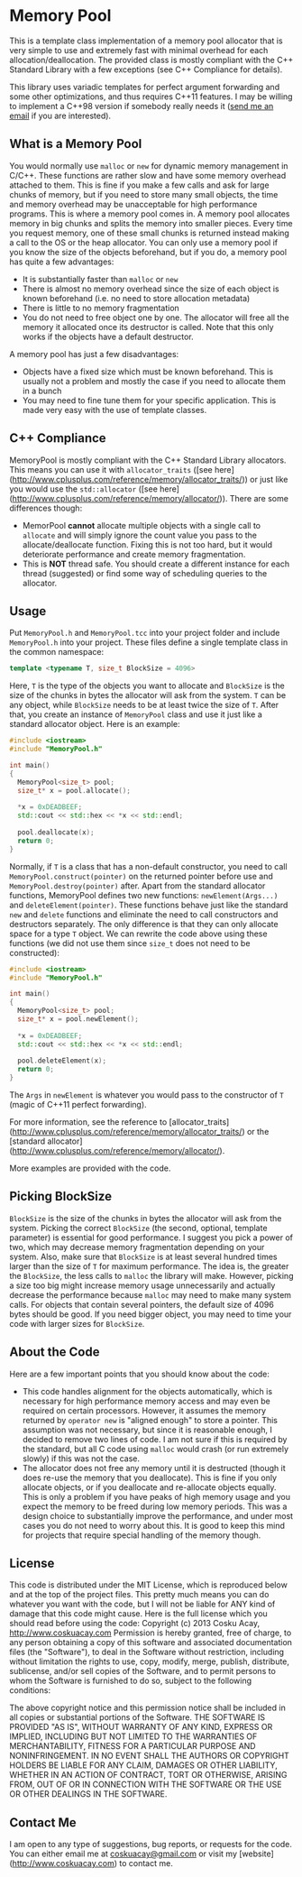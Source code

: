 Memory Pool
==========

This is a template class implementation of a memory pool allocator that is very simple to use and extremely fast with minimal overhead for each allocation/deallocation. The provided class is mostly compliant with the C++ Standard Library with a few exceptions (see C++ Compliance for details).

This library uses variadic templates for perfect argument forwarding and some other optimizations, and thus requires C++11 features. I may be willing to implement a C++98 version if somebody really needs it ([send me an email](mailto:coskuacay@gmail.com) if you are interested). 

What is a Memory Pool
-----------------------------------------
You would normally use `malloc` or `new` for dynamic memory management in C/C++. These functions are rather slow and have some memory overhead attached to them. This is fine if you make a few calls and ask for large chunks of memory, but if you need to store many small objects, the time and memory overhead may be unacceptable for high performance programs. This is where a memory pool comes in. 
A memory pool allocates memory in big chunks and splits the memory into smaller pieces. Every time you request memory, one of these small chunks is returned instead making a call to the OS or the heap allocator. You can only use a memory pool if you know the size of the objects beforehand, but if you do, a memory pool has quite a few advantages:
* It is substantially faster than `malloc` or `new`
* There is almost no memory overhead since the size of each object is known beforehand (i.e. no need to store allocation metadata)
* There is little to no memory fragmentation
* You do not need to free object one by one. The allocator will free all the memory it allocated once its destructor is called. Note that this only works if the objects have a default destructor.

A memory pool has just a few disadvantages:
* Objects have a fixed size which must be known beforehand. This is usually not a problem and mostly the case if you need to allocate them in a bunch
* You may need to fine tune them for your specific application. This is made very easy with the use of template classes.

C++ Compliance
-------------------------
MemoryPool is mostly compliant with the C++ Standard Library allocators. This means you can use it with `allocator_traits` ([see here] (http://www.cplusplus.com/reference/memory/allocator_traits/)) or just like you would use the `std::allocator` ([see here] (http://www.cplusplus.com/reference/memory/allocator/)). There are some differences though:
* MemorPool **cannot** allocate multiple objects with a single call to `allocate` and will simply ignore the count value you pass to the allocate/deallocate function. Fixing this is not too hard, but it would deteriorate performance and create memory fragmentation.
* This is **NOT** thread safe. You should create a different instance for each thread (suggested) or find some way of scheduling queries to the allocator.

Usage
-------------------------
Put `MemoryPool.h` and `MemoryPool.tcc` into your project folder and include `MemoryPool.h` into your project. These files define a single template class in the common namespace:
```C++
template <typename T, size_t BlockSize = 4096>
```

Here, `T` is the type of the objects you want to allocate and `BlockSize` is the size of the chunks in bytes the allocator will ask from the system. `T` can be any object, while `BlockSize` needs to be at least twice the size of `T`. After that, you create an instance of `MemoryPool` class and use it just like a standard allocator object. Here is an example:
```C++
#include <iostream>
#include "MemoryPool.h"

int main()
{
  MemoryPool<size_t> pool;
  size_t* x = pool.allocate();
  
  *x = 0xDEADBEEF;
  std::cout << std::hex << *x << std::endl;
  
  pool.deallocate(x);
  return 0;
}
```

Normally, if `T` is a class that has a non-default constructor, you need to call `MemoryPool.construct(pointer)` on the returned pointer before use and `MemoryPool.destroy(pointer)` after. Apart from the standard allocator functions, MemoryPool defines two new functions: `newElement(Args...)` and `deleteElement(pointer)`. These functions behave just like the standard `new` and `delete` functions and eliminate the need to call constructors and destructors separately. The only difference is that they can only allocate space for a type `T` object. We can rewrite the code above using these functions (we did not use them since `size_t` does not need to be constructed):
```C++
#include <iostream>
#include "MemoryPool.h"

int main()
{
  MemoryPool<size_t> pool;
  size_t* x = pool.newElement();
  
  *x = 0xDEADBEEF;
  std::cout << std::hex << *x << std::endl;
  
  pool.deleteElement(x);
  return 0;
}
```

The `Args` in `newElement` is whatever you would pass to the constructor of `T` (magic of C++11 perfect forwarding).

For more information, see the reference to [allocator_traits] (http://www.cplusplus.com/reference/memory/allocator_traits/) or the [standard allocator] (http://www.cplusplus.com/reference/memory/allocator/).

More examples are provided with the code.

Picking BlockSize
-------------------------
`BlockSize` is the size of the chunks in bytes the allocator will ask from the system. Picking the correct `BlockSize` (the second, optional, template parameter) is essential for good performance. I suggest you pick a power of two, which may decrease memory fragmentation depending on your system. Also, make sure that `BlockSize` is at least several hundred times larger than the size of `T` for maximum performance. The idea is, the greater the `BlockSize`, the less calls to `malloc` the library will make. However, picking a size too big might increase memory usage unnecessarily and actually decrease the performance because `malloc` may need to make many system calls. For objects that contain several pointers, the default size of 4096 bytes should be good. If you need bigger object, you may need to time your code with larger sizes for `BlockSize`.

About the Code
-------------------------
Here are a few important points that you should know about the code:
* This code handles alignment for the objects automatically, which is necessary for high performance memory access and may even be required on certain processors. However, it assumes the memory returned by `operator new` is "aligned enough" to store a pointer. This assumption was not necessary, but since it is reasonable enough, I decided to remove two lines of code. I am not sure if this is required by the standard, but all C code using `malloc` would crash (or run extremely slowly) if this was not the case.
* The allocator does not free any memory until it is destructed (though it does re-use the memory that you deallocate).  This is fine if you only allocate objects, or if you deallocate and re-allocate objects equally. This is only a problem if you have peaks of high memory usage and you expect the memory to be freed during low memory periods. This was a design choice to substantially improve the performance, and under most cases you do not need to worry about this. It is good to keep this mind for projects that require special handling of the memory though.

License
-------------------------
This code is distributed under the MIT License, which is reproduced below and at the top of the project files. This pretty much means you can do whatever you want with the code, but I will not be liable for ANY kind of damage that this code might cause. Here is the full license which you should read before using the code:
Copyright (c) 2013 Cosku Acay, http://www.coskuacay.com
Permission is hereby granted, free of charge, to any person obtaining a copy of this software and associated documentation files (the "Software"), to deal in the Software without restriction, including without limitation the rights to use, copy, modify, merge, publish, distribute, sublicense, and/or sell copies of the Software, and to permit persons to whom the Software is furnished to do so, subject to the following conditions:

The above copyright notice and this permission notice shall be included in all copies or substantial portions of the Software.
THE SOFTWARE IS PROVIDED "AS IS", WITHOUT WARRANTY OF ANY KIND, EXPRESS OR IMPLIED, INCLUDING BUT NOT LIMITED TO THE WARRANTIES OF MERCHANTABILITY, FITNESS FOR A PARTICULAR PURPOSE AND NONINFRINGEMENT. IN NO EVENT SHALL THE AUTHORS OR COPYRIGHT HOLDERS BE LIABLE FOR ANY CLAIM, DAMAGES OR OTHER LIABILITY, WHETHER IN AN ACTION OF CONTRACT, TORT OR OTHERWISE, ARISING FROM, OUT OF OR IN CONNECTION WITH THE SOFTWARE OR THE USE OR OTHER DEALINGS IN THE SOFTWARE.

Contact Me
-------------------------
I am open to any type of suggestions, bug reports, or requests for the code. You can either email me at coskuacay@gmail.com or visit my [website] (http://www.coskuacay.com) to contact me.

